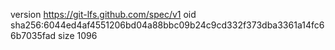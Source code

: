 version https://git-lfs.github.com/spec/v1
oid sha256:6044ed4af4551206bd04a88bbc09b24c9cd332f373dba3361a14fc66b7035fad
size 1096
